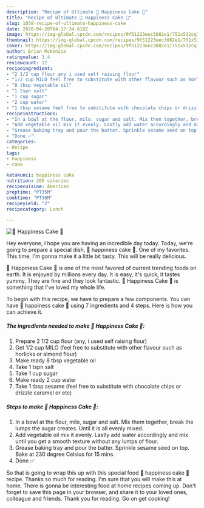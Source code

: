 ```yaml
---
description: "Recipe of Ultimate 🧁 Happiness Cake 🧁"
title: "Recipe of Ultimate 🧁 Happiness Cake 🧁"
slug: 1058-recipe-of-ultimate-happiness-cake
date: 2020-04-20T04:17:34.618Z
image: https://img-global.cpcdn.com/recipes/9f51223eec3082e1/751x532cq70/🧁-happiness-cake-🧁-recipe-main-photo.jpg
thumbnail: https://img-global.cpcdn.com/recipes/9f51223eec3082e1/751x532cq70/🧁-happiness-cake-🧁-recipe-main-photo.jpg
cover: https://img-global.cpcdn.com/recipes/9f51223eec3082e1/751x532cq70/🧁-happiness-cake-🧁-recipe-main-photo.jpg
author: Brian McKenzie
ratingvalue: 3.4
reviewcount: 12
recipeingredient:
- "2 1/2 cup flour any i used self raising flour"
- "1/2 cup MILO feel free to substitute with other flavour such as horlicks or almond flour"
- "8 tbsp vegetable oil"
- "1 tspn salt"
- "1 cup sugar"
- "2 cup water"
- "1 tbsp sesame feel free to substitute with chocolate chips or drizzle caramel or etc"
recipeinstructions:
- "In a bowl at the flour, milo, sugar and salt. Mix them together, break the lumps the sugar creates. Until it is all evenly mixed."
- "Add vegetable oil mix it evenly. Lastly add water accordingly and mix until you get a smooth texture without any lumps of flour."
- "Grease baking tray and pour the batter. Sprinkle sesame seed on top. Bake at 230 degree Celsius for 15 mins."
- "Done ✅"
categories:
- Recipe
tags:
- happiness
- cake

katakunci: happiness cake 
nutrition: 205 calories
recipecuisine: American
preptime: "PT35M"
cooktime: "PT36M"
recipeyield: "2"
recipecategory: Lunch

---
```



![🧁 Happiness Cake 🧁](https://img-global.cpcdn.com/recipes/9f51223eec3082e1/751x532cq70/🧁-happiness-cake-🧁-recipe-main-photo.jpg)

Hey everyone, I hope you are having an incredible day today. Today, we're going to prepare a special dish, 🧁 happiness cake 🧁. One of my favorites. This time, I'm gonna make it a little bit tasty. This will be really delicious.

🧁 Happiness Cake 🧁 is one of the most favored of current trending foods on earth. It is enjoyed by millions every day. It is easy, it's quick, it tastes yummy. They are fine and they look fantastic. 🧁 Happiness Cake 🧁 is something that I've loved my whole life.




To begin with this recipe, we have to prepare a few components. You can have 🧁 happiness cake 🧁 using 7 ingredients and 4 steps. Here is how you can achieve it.

<!--inarticleads1-->

##### The ingredients needed to make 🧁 Happiness Cake 🧁:

1. Prepare 2 1/2 cup flour (any, i used self raising flour)
1. Get 1/2 cup MILO (feel free to substitute with other flavour such as horlicks or almond flour)
1. Make ready 8 tbsp vegetable oil
1. Take 1 tspn salt
1. Take 1 cup sugar
1. Make ready 2 cup water
1. Take 1 tbsp sesame (feel free to substitute with chocolate chips or drizzle caramel or etc)




<!--inarticleads2-->

##### Steps to make 🧁 Happiness Cake 🧁:

1. In a bowl at the flour, milo, sugar and salt. Mix them together, break the lumps the sugar creates. Until it is all evenly mixed.
1. Add vegetable oil mix it evenly. Lastly add water accordingly and mix until you get a smooth texture without any lumps of flour.
1. Grease baking tray and pour the batter. Sprinkle sesame seed on top. Bake at 230 degree Celsius for 15 mins.
1. Done ✅




So that is going to wrap this up with this special food 🧁 happiness cake 🧁 recipe. Thanks so much for reading. I'm sure that you will make this at home. There is gonna be interesting food at home recipes coming up. Don't forget to save this page in your browser, and share it to your loved ones, colleague and friends. Thank you for reading. Go on get cooking!
